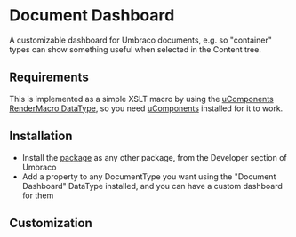 # Document Dashboard

A customizable dashboard for Umbraco documents, e.g. so "container" types can show something useful
when selected in the Content tree.

## Requirements

This is implemented as a simple XSLT macro by using the [uComponents RenderMacro DataType][REND], so
you need [uComponents][UCOM] installed for it to work.

[REND]: http://ucomponents.codeplex.com/wikipage?title=RenderMacro
[UCOM]: http://ucomponents.org

## Installation

* Install the [package][RELEASE] as any other package, from the Developer section of Umbraco
* Add a property to any DocumentType you want using the "Document Dashboard" DataType installed, and you can have a custom dashboard for them

[RELEASE]: releases

## Customization

